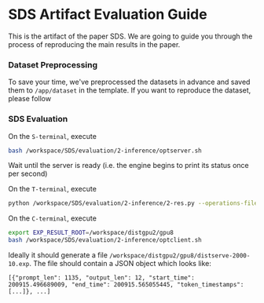 # SDS Artifact Evaluation Guide

This is the artifact of the paper SDS. We are going to guide you through the process of reproducing the main results in the paper.


### Dataset Preprocessing
To save your time, we've preprocessed the datasets in advance and saved them to `/app/dataset` in the template. If you want to reproduce the dataset, please follow 

### SDS Evaluation

On the `S-terminal`, execute 
```bash
bash /workspace/SDS/evaluation/2-inference/optserver.sh
```

Wait until the server is ready (i.e. the engine begins to print its status once per second)

On the `T-terminal`, execute 
```bash
python /workspace/SDS/evaluation/2-inference/2-res.py --operations-file /workspace/SDS/evaluation/1-trace/ops.json

```

On the `C-terminal`, execute 
```bash
export EXP_RESULT_ROOT=/workspace/distgpu2/gpu8
bash /workspace/SDS/evaluation/2-inference/optclient.sh
```

Ideally it should generate a file `/workspace/distgpu2/gpu8/distserve-2000-10.exp`. The file should contain a JSON object which looks like:

```
[{"prompt_len": 1135, "output_len": 12, "start_time": 200915.496689009, "end_time": 200915.565055445, "token_timestamps": [...]}, ...]
```




